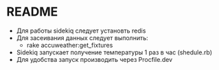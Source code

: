 # README

* Для работы sidekiq следует установть redis
* Для засеивания данных следует выполнить:
  * rake accuweather:get_fixtures
* Sidekiq запускает получение температуры 1 раз в час (shedule.rb)
* Для удобства запуск производить через Procfile.dev
